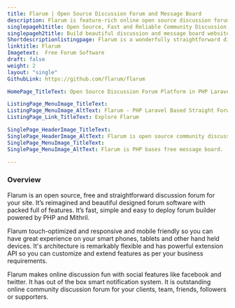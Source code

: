 ```yaml
---
title: Flarum | Open Source Discussion Forum and Message Board
description: Flarum is feature-rich online open source discussion forum and message board builder that makes online discussion simpler and fun.
singlepageh1title: Open Source, Fast and Reliable Community Discussion Forum
singlepageh2title: Build beautiful discussion and message board websites with pack full social features.
Shortdescriptionlistingpage: Flarum is a wonderfully straightforward discussion platform for your site. It's fast and easy to use, with all the features you have to run a successful community.
linktitle: Flarum
Imagetext:  Free Forum Software
draft: false
weight: 2
layout: "single"
GithubLink: https://github.com/flarum/flarum

HomePage_TitleText: Open Source Discussion Forum Platform in PHP Laravel

ListingPage_MenuImage_TitleText: 
ListingPage_MenuImage_AltText: Flarum - PHP Laravel Based Straight Forward Discussion Platform
ListingPage_Link_TitleText: Explore Flarum

SinglePage_HeaderImage_TitleText: 
SinglePage_HeaderImage_AltText: Flarum is open source community discussion forum
SinglePage_MenuImage_TitleText: 
SinglePage_MenuImage_AltText: Flarum is PHP bases free message board.

---
```


### Overview

Flarum is an open source, free and straightforward discussion forum for your site. It’s reimagined and beautiful designed forum software with packed full of features. It’s fast, simple and easy to deploy forum builder powered by PHP and Mithril.

Flarum touch-optimized and responsive and mobile friendly so you can have great experience on your smart phones, tablets and other hand held devices. It's architecture is remarkably flexible and has powerful extension API so you can customize and extend features as per your business requirements.

Flarum makes online discussion fun with social features like facebook and twitter. It has out of the box smart notification system. It is outstanding online community discussion forum for your clients, team, friends, followers or supporters.

